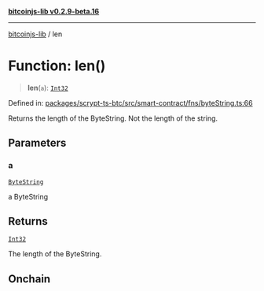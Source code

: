 [**bitcoinjs-lib v0.2.9-beta.16**](../README.md)

***

[bitcoinjs-lib](../README.md) / len

# Function: len()

> **len**(`a`): [`Int32`](../type-aliases/Int32.md)

Defined in: [packages/scrypt-ts-btc/src/smart-contract/fns/byteString.ts:66](https://github.com/sCrypt-Inc/scrypt-btc-mono/blob/7d2760b2d3565565fcb011792878d3764e0701be/packages/scrypt-ts-btc/src/smart-contract/fns/byteString.ts#L66)

Returns the length of the ByteString. Not the length of the string.

## Parameters

### a

[`ByteString`](../type-aliases/ByteString.md)

a ByteString

## Returns

[`Int32`](../type-aliases/Int32.md)

The length of the ByteString.

## Onchain

